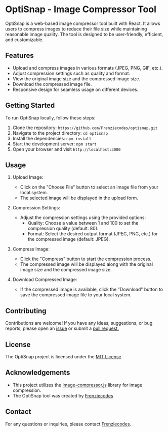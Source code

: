 # OptiSnap - Image Compressor Tool

OptiSnap is a web-based image compressor tool built with React. It allows users to compress images to reduce their file size while maintaining reasonable image quality. The tool is designed to be user-friendly, efficient, and customizable.

## Features

- Upload and compress images in various formats (JPEG, PNG, GIF, etc.).
- Adjust compression settings such as quality and format.
- View the original image size and the compressed image size.
- Download the compressed image file.
- Responsive design for seamless usage on different devices.

## Getting Started

To run OptiSnap locally, follow these steps:

1. Clone the repository: `https://github.com/Frenziecodes/optisnap.git`
2. Navigate to the project directory: `cd optisnap`
3. Install the dependencies: `npm install`
4. Start the development server: `npm start`
5. Open your browser and visit `http://localhost:3000`

## Usage

1. Upload Image:

   - Click on the "Choose File" button to select an image file from your local system.
   - The selected image will be displayed in the upload form.

2. Compression Settings:

   - Adjust the compression settings using the provided options:
     - Quality: Choose a value between 1 and 100 to set the compression quality (default: 80).
     - Format: Select the desired output format (JPEG, PNG, etc.) for the compressed image (default: JPEG).

3. Compress Image:

   - Click the "Compress" button to start the compression process.
   - The compressed image will be displayed along with the original image size and the compressed image size.

4. Download Compressed Image:
   - If the compressed image is available, click the "Download" button to save the compressed image file to your local system.

## Contributing

Contributions are welcome! If you have any ideas, suggestions, or bug reports, please open an [issue](https://github.com/Frenziecodes/optisnap/issues) or submit a [pull request.](https://github.com/Frenziecodes/optisnap/pulls)

## License

The OptiSnap project is licensed under the [MIT License](https://opensource.org/licenses/MIT).

## Acknowledgements

- This project utilizes the [image-compressor.js](https://github.com/xkeshi/image-compressor) library for image compression.
- The OptiSnap tool was created by [Frenziecodes](https://github.com/Frenziecodes)

## Contact

For any questions or inquiries, please contact [Frenziecodes](mailto:coderflame3@gmail.com).

